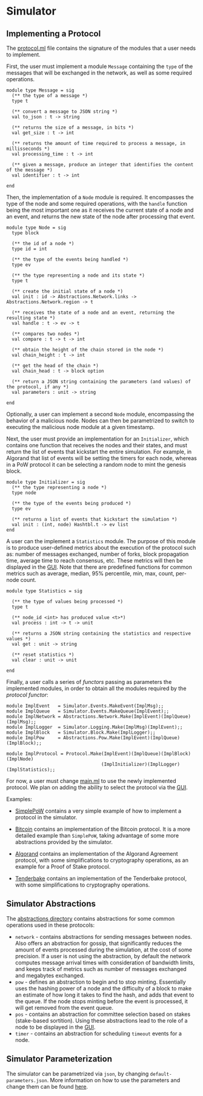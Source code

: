# Simulator



## Implementing a Protocol

The [protocol.ml](/simulator/impl/protocol.ml) file contains the signature of the modules that a user needs to implement. 


First, the user must implement a module ```Message``` containing the ```type``` of the messages that will be exchanged in the network, as well as some required operations.


```
module type Message = sig
  (** the type of a message *)
  type t

  (** convert a message to JSON string *)
  val to_json : t -> string

  (** returns the size of a message, in bits *)
  val get_size : t -> int

  (** returns the amount of time required to process a message, in millisseconds *)
  val processing_time : t -> int

  (** given a message, produce an integer that identifies the content of the message *)
  val identifier : t -> int

end
```

Then, the implementation of a ```Node``` module is required. It encompasses the type of the node and some required operations, with the ```handle``` function being the most important one as it receives the current state of a node and an event, and returns the new state of the node after processing that event.

```
module type Node = sig
  type block

  (** the id of a node *)
  type id = int

  (** the type of the events being handled *)
  type ev

  (** the type representing a node and its state *)
  type t

  (** create the initial state of a node *)
  val init : id -> Abstractions.Network.links -> Abstractions.Network.region -> t

  (** receives the state of a node and an event, returning the resulting state *)
  val handle : t -> ev -> t

  (** compares two nodes *)
  val compare : t -> t -> int

  (** obtain the height of the chain stored in the node *)
  val chain_height : t -> int

  (** get the head of the chain *)
  val chain_head : t -> block option

  (** return a JSON string containing the parameters (and values) of the protocol, if any *)
  val parameters : unit -> string

end
```

Optionally, a user can implement a second ```Node``` module, encompassing the behavior of a malicious node. Nodes can then be parametrized to switch to executing the malicious node module at a given timestamp.

Next, the user must provide an implementation for an ```Initializer```, which contains one function that receives the nodes and their states, and must return the list of events that kickstart the entire simulation. For example, in Algorand that list of events will be setting the timers for each node, whereas in a PoW protocol it can be selecting a random node to mint the genesis block.

```
module type Initializer = sig
  (** the type representing a node *)
  type node

  (** the type of the events being produced *)
  type ev

  (** returns a list of events that kickstart the simulation *)
  val init : (int, node) Hashtbl.t -> ev list
end
```

A user can the implement a ```Statistics``` module. The purpose of this module is to produce user-defined metrics about the execution of the protocol such as: number of messages exchanged, number of forks, block propagation time, average time to reach consensus, etc. These metrics will then be displayed in the [GUI](/visualizer).
Note that there are predefined functions for common metrics such as average, median, 95% percentile, min, max, count, per-node count. 

```
module type Statistics = sig

  (** the type of values being processed *)
  type t

  (** node_id <int> has produced value <t>*)
  val process : int -> t -> unit

  (** returns a JSON string containing the statistics and respective values *)
  val get : unit -> string

  (** reset statistics *)
  val clear : unit -> unit

end
```

Finally, a user calls a series of *functors* passing as parameters the implemented modules, in order to obtain all the modules required by the *protocol functor*:

```
module ImplEvent   = Simulator.Events.MakeEvent(ImplMsg);;
module ImplQueue   = Simulator.Events.MakeQueue(ImplEvent);;
module ImplNetwork = Abstractions.Network.Make(ImplEvent)(ImplQueue)(ImplMsg);;
module ImplLogger  = Simulator.Logging.Make(ImplMsg)(ImplEvent);;
module ImplBlock   = Simulator.Block.Make(ImplLogger);;
module ImplPow     = Abstractions.Pow.Make(ImplEvent)(ImplQueue)(ImplBlock);;

module ImplProtocol = Protocol.Make(ImplEvent)(ImplQueue)(ImplBlock)(ImplNode)
                                   (ImplInitializer)(ImplLogger)(ImplStatistics);;
```

For now, a user must change [main.ml](/simulator/bin/main.ml) to use the newly implemented protocol. We plan on adding the ability to select the protocol via the [GUI](/visualizer).

Examples:

- [SimplePoW](/simulator/protocols/simplepow) contains a very simple example of how to implement a protocol in the simulator. 

- [Bitcoin](/simulator/protocols/bitcoin) contains an implementation of the Bitcoin protocol. It is a more detailed example than ```SimplePoW```, taking advantage of some more abstractions provided by the simulator.

- [Algorand](/simulator/protocols/algorand) contains an implementation of the Algorand Agreement protocol, with some simplifications to cryptography operations, as an example for a Proof of Stake protocol.

- [Tenderbake](/simulator/protocols/tenderbake) contains an implementation of the Tenderbake protocol, with some simplifications to cryptography operations.


## Simulator Abstractions


The [abstractions directory](/simulator/abstractions) contains abstractions for some common operations used in these protocols:

- ```network``` - contains abstractions for sending messages between nodes. Also offers an abstraction for gossip, that significantly reduces the amount of events processed during the simulation, at the cost of some precision. If a user is not using the abstraction, by default the network computes message arrival times with consideration of bandwidth limits, and keeps track of metrics such as number of messages exchanged and megabytes exchanged.
- ```pow``` - defines an abstraction to begin and to stop minting. Essentially uses the hashing power of a node and the difficulty of a block to make an estimate of how long it takes to find the hash, and adds that event to the queue. If the node stops minting before the event is processed, it will get removed from the event queue.
- ```pos``` - contains an abstraction for committee selection based on stakes (stake-based sortition). Using these abstractions lead to the role of a node to be displayed in the [GUI](/visualizer).
- ```timer``` - contains an abstraction for scheduling ```timeout``` events for a node.


## Simulator Parameterization


The simulator can be parametrized via ```json```, by changing ```default-parameters.json```. More information on how to use the parameters and change them can be found [here](/visualizer/README.md).
